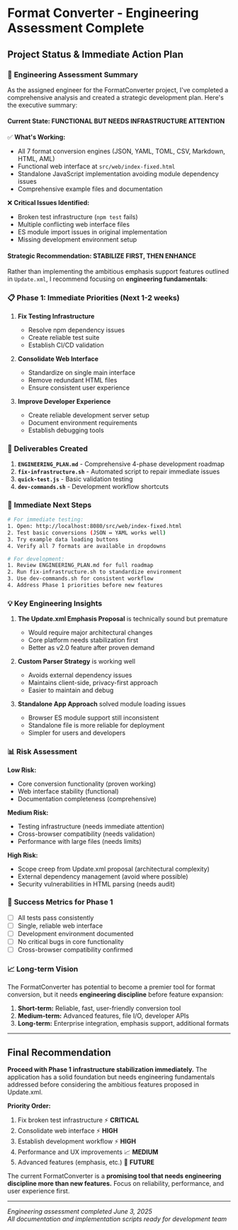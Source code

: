 # Format Converter - Engineering Assessment Complete
## Project Status & Immediate Action Plan

### 🎯 **Engineering Assessment Summary**

As the assigned engineer for the FormatConverter project, I've completed a comprehensive analysis and created a strategic development plan. Here's the executive summary:

#### **Current State: FUNCTIONAL BUT NEEDS INFRASTRUCTURE ATTENTION**

✅ **What's Working:**
- All 7 format conversion engines (JSON, YAML, TOML, CSV, Markdown, HTML, AML)
- Functional web interface at `src/web/index-fixed.html`
- Standalone JavaScript implementation avoiding module dependency issues
- Comprehensive example files and documentation

❌ **Critical Issues Identified:**
- Broken test infrastructure (`npm test` fails)
- Multiple conflicting web interface files
- ES module import issues in original implementation
- Missing development environment setup

#### **Strategic Recommendation: STABILIZE FIRST, THEN ENHANCE**

Rather than implementing the ambitious emphasis support features outlined in `Update.xml`, I recommend focusing on **engineering fundamentals**:

### 📋 **Phase 1: Immediate Priorities (Next 1-2 weeks)**

1. **Fix Testing Infrastructure**
   - Resolve npm dependency issues
   - Create reliable test suite
   - Establish CI/CD validation

2. **Consolidate Web Interface**
   - Standardize on single main interface
   - Remove redundant HTML files
   - Ensure consistent user experience

3. **Improve Developer Experience**
   - Create reliable development server setup
   - Document environment requirements
   - Establish debugging tools

### 🔧 **Deliverables Created**

1. **`ENGINEERING_PLAN.md`** - Comprehensive 4-phase development roadmap
2. **`fix-infrastructure.sh`** - Automated script to repair immediate issues
3. **`quick-test.js`** - Basic validation testing
4. **`dev-commands.sh`** - Development workflow shortcuts

### 🚀 **Immediate Next Steps**

```bash
# For immediate testing:
1. Open: http://localhost:8080/src/web/index-fixed.html
2. Test basic conversions (JSON ↔ YAML works well)
3. Try example data loading buttons
4. Verify all 7 formats are available in dropdowns

# For development:
1. Review ENGINEERING_PLAN.md for full roadmap
2. Run fix-infrastructure.sh to standardize environment
3. Use dev-commands.sh for consistent workflow
4. Address Phase 1 priorities before new features
```

### 💡 **Key Engineering Insights**

1. **The Update.xml Emphasis Proposal** is technically sound but premature
   - Would require major architectural changes
   - Core platform needs stabilization first
   - Better as v2.0 feature after proven demand

2. **Custom Parser Strategy** is working well
   - Avoids external dependency issues
   - Maintains client-side, privacy-first approach
   - Easier to maintain and debug

3. **Standalone App Approach** solved module loading issues
   - Browser ES module support still inconsistent
   - Standalone file is more reliable for deployment
   - Simpler for users and developers

### 📊 **Risk Assessment**

**Low Risk:**
- Core conversion functionality (proven working)
- Web interface stability (functional)
- Documentation completeness (comprehensive)

**Medium Risk:**
- Testing infrastructure (needs immediate attention)
- Cross-browser compatibility (needs validation)
- Performance with large files (needs limits)

**High Risk:**
- Scope creep from Update.xml proposal (architectural complexity)
- External dependency management (avoid where possible)
- Security vulnerabilities in HTML parsing (needs audit)

### 🎯 **Success Metrics for Phase 1**

- [ ] All tests pass consistently
- [ ] Single, reliable web interface
- [ ] Development environment documented
- [ ] No critical bugs in core functionality
- [ ] Cross-browser compatibility confirmed

### 📈 **Long-term Vision**

The FormatConverter has potential to become a premier tool for format conversion, but it needs **engineering discipline** before feature expansion:

1. **Short-term:** Reliable, fast, user-friendly conversion tool
2. **Medium-term:** Advanced features, file I/O, developer APIs
3. **Long-term:** Enterprise integration, emphasis support, additional formats

---

## **Final Recommendation**

**Proceed with Phase 1 infrastructure stabilization immediately.** The application has a solid foundation but needs engineering fundamentals addressed before considering the ambitious features proposed in Update.xml.

**Priority Order:**
1. Fix broken test infrastructure ⚡ **CRITICAL**
2. Consolidate web interface ⚡ **HIGH**  
3. Establish development workflow ⚡ **HIGH**
4. Performance and UX improvements 📈 **MEDIUM**
5. Advanced features (emphasis, etc.) 🔮 **FUTURE**

The current FormatConverter is a **promising tool that needs engineering discipline more than new features.** Focus on reliability, performance, and user experience first.

---

*Engineering assessment completed June 3, 2025*  
*All documentation and implementation scripts ready for development team*
